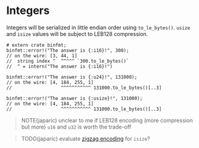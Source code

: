 # Integers

Integers will be serialized in little endian order using `to_le_bytes()`.
`usize` and `isize` values will be subject to LEB128 compression.

<!-- TODO remove ',ignore' -->
``` rust,ignore
# extern crate binfmt;
binfmt::error!("The answer is {:i16}!", 300);
// on the wire: [3, 44, 1]
//  string index ^  ^^^^^ `300.to_le_bytes()`
//  ^ = intern("The answer is {:i16}!")

binfmt::error!("The answer is {:u24}!", 131000);
// on the wire: [4, 184, 255, 1]
//                  ^^^^^^^^^^^ 131000.to_le_bytes()[..3]

binfmt::error!("The answer is {:usize}!", 131000);
// on the wire: [4, 184, 255, 1]
//                  ^^^^^^^^^^^ 131000.to_le_bytes()[..3]
```

> NOTE(japaric) unclear to me if LEB128 encoding (more compression but more) `u16` and `u32` is worth the trade-off

> TODO(japaric) evaluate [zigzag encoding][zigzag] for `isize`?

[zigzag]: https://developers.google.com/protocol-buffers/docs/encoding
